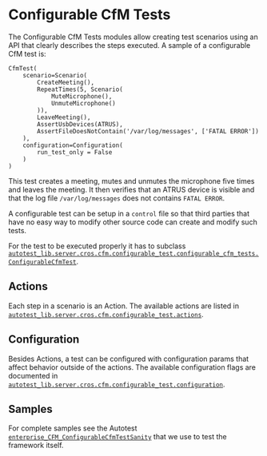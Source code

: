 # Configurable CfM Tests

The Configurable CfM Tests modules allow creating test scenarios using an API
that clearly describes the steps executed. A sample of a configurable CfM test
is:

    CfmTest(
        scenario=Scenario(
            CreateMeeting(),
            RepeatTimes(5, Scenario(
                MuteMicrophone(),
                UnmuteMicrophone()
            )),
            LeaveMeeting(),
            AssertUsbDevices(ATRUS),
            AssertFileDoesNotContain('/var/log/messages', ['FATAL ERROR'])
        ),
        configuration=Configuration(
            run_test_only = False
        )
    )

This test creates a meeting, mutes and unmutes the microphone five times and
leaves the meeting. It then verifies that an ATRUS device is visible and that
the log file `/var/log/messages` does not contains `FATAL ERROR`.

A configurable test can be setup in a `control` file so that third parties
that have no easy way to modify other source code can create and modify
such tests.

For the test to be executed properly it has to subclass [`autotest_lib.server.cros.cfm.configurable_test.configurable_cfm_tests.ConfigurableCfmTest`](https://chromium.googlesource.com/chromiumos/third_party/autotest/+/main/server/cros/cfm/configurable_test/configurable_cfm_test.py).

## Actions

Each step in a scenario is an Action. The available actions are listed in
[`autotest_lib.server.cros.cfm.configurable_test.actions`](https://chromium.googlesource.com/chromiumos/third_party/autotest/+/main/server/cros/cfm/configurable_test/actions.py).

## Configuration

Besides Actions, a test can be configured with configuration params that affect
behavior outside of the actions. The available configuration flags are
documented in
[`autotest_lib.server.cros.cfm.configurable_test.configuration`](https://chromium.googlesource.com/chromiumos/third_party/autotest/+/main/server/cros/cfm/configurable_test/configuration.py).

## Samples

For complete samples see the Autotest
[`enterprise_CFM_ConfigurableCfmTestSanity`](https://chromium.googlesource.com/chromiumos/third_party/autotest/+/main/server/site_tests/enterprise_CFM_ConfigurableCfmTestSanity/)
that we use to test the framework itself.


